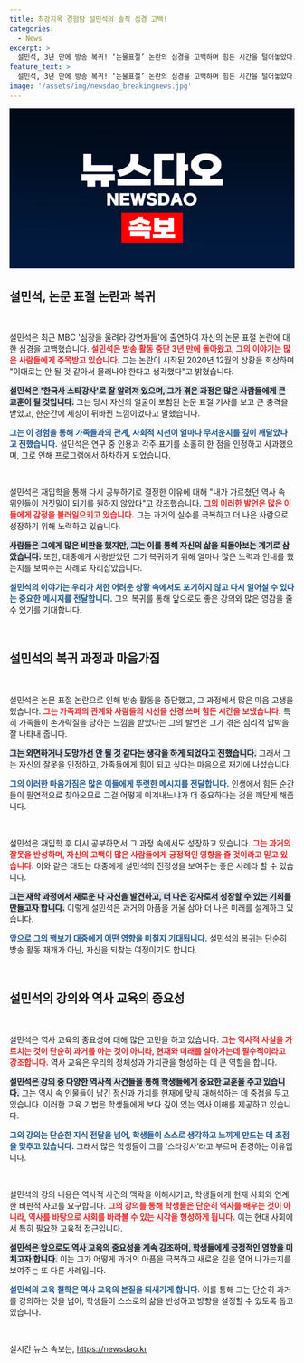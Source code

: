 ```yaml
---
title: 최강지옥 경험담 설민석의 솔직 심경 고백!
categories:
  - News
excerpt: >
  설민석, 3년 만에 방송 복귀! ‘논물표절’ 논란의 심경을 고백하며 힘든 시간을 털어놓았다. 가족과의 외식에 느낀 손가락질, 다시 공부를 결심한 이유는? 그의 진솔한 이야기, 놓치지 마세요!
feature_text: >
  설민석, 3년 만에 방송 복귀! ‘논물표절’ 논란의 심경을 고백하며 힘든 시간을 털어놓았다. 가족과의 외식에 느낀 손가락질, 다시 공부를 결심한 이유는? 그의 진솔한 이야기, 놓치지 마세요!
image: '/assets/img/newsdao_breakingnews.jpg'
---
```


<p><img src="/assets/img/newsdao_breakingnews.jpg" alt="firstkoreanews 속보" /></p>

<h2 data-ke-size="size26">설민석, 논문 표절 논란과 복귀</h2>

<p data-ke-size="size16">&nbsp;</p>

<p>설민석은 최근 MBC '심장을 울려라 강연자들'에 출연하여 자신의 논문 표절 논란에 대한 심경을 고백했습니다. <b><span style="color: #ee2323;">설민석은 방송 활동 중단 3년 만에 돌아왔고, 그의 이야기는 많은 사람들에게 주목받고 있습니다.</span></b> 그는 논란이 시작된 2020년 12월의 상황을 회상하며 "이대로는 안 될 것 같아서 물러나야 한다고 생각했다"고 밝혔습니다. </p>

<p><b><span style="background-color: #21538527;">설민석은 '한국사 스타강사'로 잘 알려져 있으며, 그가 겪은 과정은 많은 사람들에게 큰 교훈이 될 것입니다.</span></b> 그는 당시 자신의 얼굴이 포함된 논문 표절 기사를 보고 큰 충격을 받았고, 한순간에 세상이 뒤바뀐 느낌이었다고 말했습니다. </p>

<p><b><span style="color: #1a5490;">그는 이 경험을 통해 가족들과의 관계, 사회적 시선이 얼마나 무서운지를 깊이 깨달았다고 전했습니다.</span></b> 설민석은 연구 중 인용과 각주 표기를 소홀히 한 점을 인정하고 사과했으며, 그로 인해 프로그램에서 하차하게 되었습니다.</p>

<p data-ke-size="size16">&nbsp;</p>

<p>설민석은 재입학을 통해 다시 공부하기로 결정한 이유에 대해 "내가 가르쳤던 역사 속 위인들이 거짓말이 되기를 원하지 않았다"고 강조했습니다. <b><span style="color: #ee2323;">그의 이러한 발언은 많은 이들에게 감정을 불러일으키고 있습니다.</span></b> 그는 과거의 실수를 극복하고 더 나은 사람으로 성장하기 위해 노력하고 있습니다.</p>

<p><b><span style="background-color: #21538527;">사람들은 그에게 많은 비판을 했지만, 그는 이를 통해 자신의 삶을 되돌아보는 계기로 삼았습니다.</span></b> 또한, 대중에게 사랑받았던 그가 복귀하기 위해 얼마나 많은 노력과 인내를 했는지를 보여주는 사례로 자리잡았습니다. </p>

<p><b><span style="color: #1a5490;">설민석의 이야기는 우리가 처한 어려운 상황 속에서도 포기하지 않고 다시 일어설 수 있다는 중요한 메시지를 전달합니다.</span></b> 그의 복귀를 통해 앞으로도 좋은 강의와 많은 영감을 줄 수 있기를 기대합니다.</p>

<p data-ke-size="size16">&nbsp;</p>

<h2 data-ke-size="size26">설민석의 복귀 과정과 마음가짐</h2>

<p data-ke-size="size16">&nbsp;</p>

<p>설민석은 논문 표절 논란으로 인해 방송 활동을 중단했고, 그 과정에서 많은 마음 고생을 했습니다. <b><span style="color: #ee2323;">그는 가족과의 관계와 사람들의 시선을 신경 쓰며 힘든 시간을 보냈습니다.</span></b> 특히 가족들이 손가락질을 당하는 느낌을 받았다는 그의 발언은 그가 겪은 심리적 압박을 잘 나타내 줍니다. </p>

<p><b><span style="background-color: #21538527;">그는 외면하거나 도망가선 안 될 것 같다는 생각을 하게 되었다고 전했습니다.</span></b> 그래서 그는 자신의 잘못을 인정하고, 가족들에게 힘이 되고 싶다는 마음으로 재기에 나섰습니다. </p>

<p><b><span style="color: #1a5490;">그의 이러한 마음가짐은 많은 이들에게 뚜렷한 메시지를 전달합니다.</span></b> 인생에서 힘든 순간들이 필연적으로 찾아오므로 그걸 어떻게 이겨내느냐가 더 중요하다는 것을 깨닫게 해줍니다.</p>

<p data-ke-size="size16">&nbsp;</p>

<p>설민석은 재입학 후 다시 공부하면서 그 과정 속에서도 성장하고 있습니다. <b><span style="color: #ee2323;">그는 과거의 잘못을 반성하며, 자신의 고백이 많은 사람들에게 긍정적인 영향을 줄 것이라고 믿고 있습니다.</span></b> 이와 같은 태도는 대중에게 설민석의 진정성을 보여주는 좋은 사례라 할 수 있습니다. </p>

<p><b><span style="background-color: #21538527;">그는 재학 과정에서 새로운 나 자신을 발견하고, 더 나은 강사로서 성장할 수 있는 기회를 만들고자 합니다.</span></b> 이렇게 설민석은 과거의 아픔을 거울 삼아 더 나은 미래를 설계하고 있습니다.</p>

<p><b><span style="color: #1a5490;">앞으로 그의 행보가 대중에게 어떤 영향을 미칠지 기대됩니다.</span></b> 설민석의 복귀는 단순히 방송 활동 재개가 아닌, 자신을 되찾는 여정이기도 합니다.</p>

<p data-ke-size="size16">&nbsp;</p>

<h2 data-ke-size="size26">설민석의 강의와 역사 교육의 중요성</h2>

<p data-ke-size="size16">&nbsp;</p>

<p>설민석은 역사 교육의 중요성에 대해 많은 고민을 하고 있습니다. <b><span style="color: #ee2323;">그는 역사적 사실을 가르치는 것이 단순히 과거를 아는 것이 아니라, 현재와 미래를 살아가는데 필수적이라고 강조합니다.</span></b> 역사 교육은 우리의 정체성과 가치관을 형성하는 데 큰 역할을 합니다.</p>

<p><b><span style="background-color: #21538527;">설민석은 강의 중 다양한 역사적 사건들을 통해 학생들에게 중요한 교훈을 주고 있습니다.</span></b> 그는 역사 속 인물들이 남긴 정신과 가치를 현재에 맞춰 재해석하는 데 중점을 두고 있습니다. 이러한 교육 기법은 학생들에게 보다 깊이 있는 역사 이해를 제공하고 있습니다. </p>

<p><b><span style="color: #1a5490;">그의 강의는 단순한 지식 전달을 넘어, 학생들이 스스로 생각하고 느끼게 만드는 데 초점을 맞추고 있습니다.</span></b> 그래서 많은 학생들이 그를 ‘스타강사’라고 부르며 존경하는 이유입니다. </p>

<p data-ke-size="size16">&nbsp;</p>

<p>설민석의 강의 내용은 역사적 사건의 맥락을 이해시키고, 학생들에게 현재 사회와 연계한 비판적 사고를 요구합니다. <b><span style="color: #ee2323;">그의 강의를 통해 학생들은 단순히 역사를 배우는 것이 아니라, 역사를 바탕으로 사회를 바라볼 수 있는 시각을 형성하게 됩니다.</span></b> 이는 현대 사회에서 특히 필요한 교육적 접근입니다.</p>

<p><b><span style="background-color: #21538527;">설민석은 앞으로도 역사 교육의 중요성을 계속 강조하며, 학생들에게 긍정적인 영향을 미치고자 합니다.</span></b> 이는 그가 어떻게 과거의 아픔을 극복하고 새로운 길을 열어 나가는지를 보여주는 또 다른 사례입니다.</p>

<p><b><span style="color: #1a5490;">설민석의 교육 철학은 역사 교육의 본질을 되새기게 합니다.</span></b> 이를 통해 그는 단순히 과거를 강의하는 것을 넘어, 학생들이 스스로의 삶을 반성하고 방향을 설정할 수 있도록 돕고 있습니다.</p>

<p data-ke-size="size16">&nbsp;</p>
실시간 뉴스 속보는, <a href="https://newsdao.kr" rel="dofollow">https://newsdao.kr</a>


